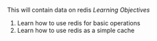 This will contain data on redis
    *Learning Objectives*
1. Learn how to use redis for basic operations
2. Learn how to use redis as a simple cache